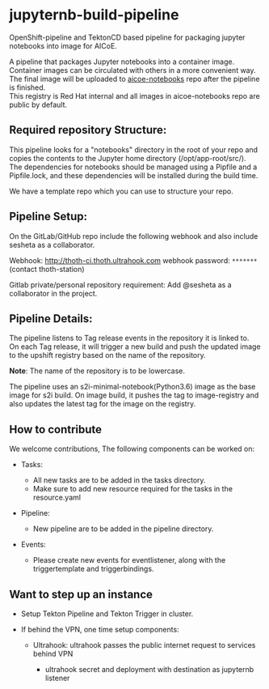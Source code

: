 # jupyternb-build-pipeline

OpenShift-pipeline and TektonCD based pipeline for packaging jupyter notebooks into image for AICoE.

A pipeline that packages Jupyter notebooks into a container image. Container images can be circulated with others in a more convenient way.<br>
The final image will be uploaded to [aicoe-notebooks](https://registry-console.upshift.redhat.com/registry#/images/aicoe-notebooks) repo after the pipeline is finished.<br>
This registry is Red Hat internal and all images in aicoe-notebooks repo are public by default.

## Required repository Structure:

This pipeline looks for a "notebooks" directory in the root of your repo and copies the contents to the Jupyter home directory (/opt/app-root/src/).<br>
The dependencies for notebooks should be managed using a Pipfile and a Pipfile.lock, and these dependencies will be installed during the build time.

We have a template repo which you can use to structure your repo.

## Pipeline Setup:

On the GitLab/GitHub repo include the following webhook and also include sesheta as a collaborator.

Webhook: <http://thoth-ci.thoth.ultrahook.com> webhook password: `*******`(contact thoth-station)

Gitlab private/personal repository requirement: Add @sesheta as a collaborator in the project.

## Pipeline Details:

The pipeline listens to Tag release events in the repository it is linked to.<br>
On each Tag release, it will trigger a new build and push the updated image to the upshift registry based on the name of the repository.

**Note**: The name of the repository is to be lowercase.

The pipeline uses an s2i-minimal-notebook(Python3.6) image as the base image for s2i build. On image build, it pushes the tag to image-registry and also updates the latest tag for the image on the registry.

## How to contribute

We welcome contributions, The following components can be worked on:

- Tasks:

  - All new tasks are to be added in the tasks directory.
  - Make sure to add new resource required for the tasks in the resource.yaml

- Pipeline:

  - New pipeline are to be added in the pipeline directory.

- Events:

  - Please create new events for eventlistener, along with the triggertemplate and triggerbindings.

## Want to step up an instance

- Setup Tekton Pipeline and Tekton Trigger in cluster.

- If behind the VPN, one time setup components:

  - Ultrahook: ultrahook passes the public internet request to services behind VPN

    - ultrahook secret and deployment with destination as jupyternb listener
